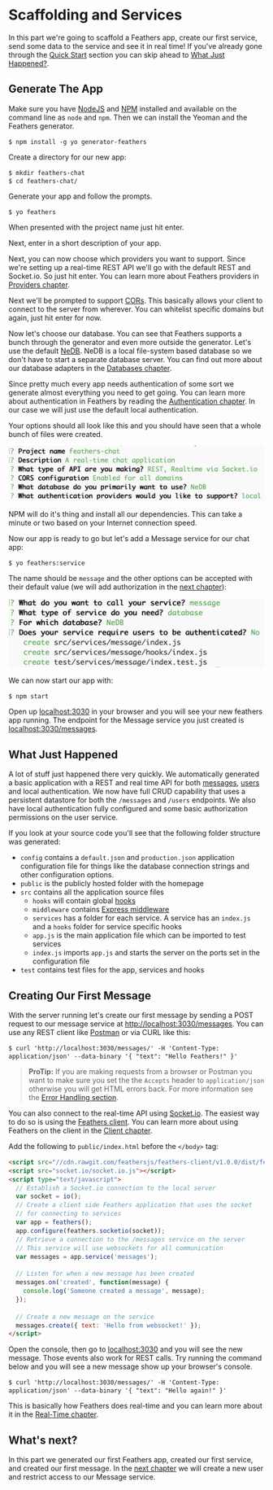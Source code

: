 # Scaffolding and Services

In this part we're going to scaffold a Feathers app, create our first service, send some data to the service and see it in real time! If you've already gone through the [Quick Start](quick-start.md) section you can skip ahead to [What Just Happened?](#what-just-happened).

## Generate The App

Make sure you have [NodeJS](https://nodejs.org) and [NPM](http://npmjs.org) installed and available on the command line as `node` and `npm`. Then we can install the Yeoman and the Feathers generator.

```
$ npm install -g yo generator-feathers
```

Create a directory for our new app:

```
$ mkdir feathers-chat
$ cd feathers-chat/
```

Generate your app and follow the prompts.

```
$ yo feathers
```

When presented with the project name just hit enter.

Next, enter in a short description of your app.

Next, you can now choose which providers you want to support. Since we're setting up a real-time REST API we'll go with the default REST and Socket.io. So just hit enter. You can learn more about Feathers providers in [Providers chapter](../../real-time/readme.md).

Next we'll be prompted to support [CORs](https://developer.mozilla.org/en-US/docs/Web/HTTP/Access_control_CORS). This basically allows your client to connect to the server from wherever. You can whitelist specific domains but again, just hit enter for now.

Now let's choose our database. You can see that Feathers supports a bunch through the generator and even more outside the generator. Let's use the default [NeDB](https://github.com/louischatriot/nedb). NeDB is a local file-system based database so we don't have to start a separate database server. You can find out more about our database adapters in the [Databases chapter](../../databases/readme.md).

Since pretty much every app needs authentication of some sort we generate almost everything you need to get going. You can learn more about authentication in Feathers by reading the [Authentication chapter](../../authentication/readme.md). In our case we will just use the default local authentication.

Your options should all look like this and you should have seen that a whole bunch of files were created.

![Final Configuration](./assets/generator-summary.png)

NPM will do it's thing and install all our dependencies. This can take a minute or two based on your Internet connection speed.

Now our app is ready to go but let's add a Message service for our chat app:

```
$ yo feathers:service
```

The name should be `message` and the other options can be accepted with their default value (we will add authorization in the [next chapter](authentication.md)):

![Final Service Configuration](./assets/message-service.png)

We can now start our app with:

```
$ npm start
```

Open up [localhost:3030](http://localhost:3030) in your browser and you will see your new feathers app running. The endpoint for the Message service you just created is [localhost:3030/messages](http://localhost:3030/messages).

## What Just Happened

A lot of stuff just happened there very quickly. We automatically generated a basic application with a REST and real time API for both [messages](http://localhost:3030/messages), [users](http://localhost:3030/users) and local authentication. We now have full CRUD capability that uses a persistent datastore for both the `/messages` and `/users` endpoints. We also have local authentication fully configured and some basic authorization permissions on the user service.

If you look at your source code you'll see that the following folder structure was generated:

- `config` contains a `default.json` and `production.json` application configuration file for things like the database connection strings and other configuration options.
- `public` is the publicly hosted folder with the homepage
- `src` contains all the application source files
  - `hooks` will contain global [hooks](../hooks/readme.md)
  - `middleware` contains [Express middleware](../middleware/readme.md)
  - `services` has a folder for each service. A service has an `index.js` and a `hooks` folder for service specific hooks
  - `app.js` is the main application file which can be imported to test services
  - `index.js` imports `app.js` and starts the server on the ports set in the configuration file
- `test` contains test files for the app, services and hooks

## Creating Our First Message

With the server running let's create our first message by sending a POST request to our message service at [http://localhost:3030/messages](http://localhost:3030/messages). You can use any REST client like [Postman](https://chrome.google.com/webstore/detail/postman/fhbjgbiflinjbdggehcddcbncdddomop?hl=en) or via CURL like this:

```
$ curl 'http://localhost:3030/messages/' -H 'Content-Type: application/json' --data-binary '{ "text": "Hello Feathers!" }'
```

> **ProTip:** If you are making requests from a browser or Postman you want to make sure you set the the `Accepts` header to `application/json` otherwise you will get HTML errors back. For more information see the [Error Handling section](../middleware/error-handling.md).

You can also connect to the real-time API using [Socket.io](../real-time/socket-io.md). The easiest way to do so is using the [Feathers client](./clients/feathers.md). You can learn more about using Feathers on the client in the [Client chapter](../clients/readme.md).

Add the following to `public/index.html` before the `</body>` tag:

```html
<script src="//cdn.rawgit.com/feathersjs/feathers-client/v1.0.0/dist/feathers.js"></script>
<script src="socket.io/socket.io.js"></script>
<script type="text/javascript">
  // Establish a Socket.io connection to the local server
  var socket = io();
  // Create a client side Feathers application that uses the socket
  // for connecting to services
  var app = feathers();
  app.configure(feathers.socketio(socket));
  // Retrieve a connection to the /messages service on the server
  // This service will use websockets for all communication
  var messages = app.service('messages');
  
  // Listen for when a new message has been created
  messages.on('created', function(message) {
    console.log('Someone created a message', message);
  });
  
  // Create a new message on the service
  messages.create({ text: 'Hello from websocket!' });
</script>
```

Open the console, then go to [localhost:3030](http://localhost:3030) and you will see the new message. Those events also work for REST calls. Try running the command below and you will see a new message show up your browser's console.

```
$ curl 'http://localhost:3030/messages/' -H 'Content-Type: application/json' --data-binary '{ "text": "Hello again!" }'
```

This is basically how Feathers does real-time and you can learn more about it in the [Real-Time chapter](../real-time/readme.md).

## What's next?

In this part we generated our first Feathers app, created our first service, and created our first message. In the [next chapter](user-management.md) we will create a new user and restrict access to our Message service.
